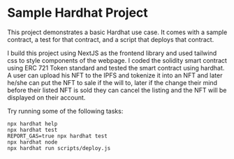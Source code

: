 # Sample Hardhat Project

This project demonstrates a basic Hardhat use case. It comes with a sample contract, a test for that contract, and a script that deploys that contract.

I build this project using NextJS as the frontend library and used tailwind css to style components of the webpage.
I coded the solidity smart contract using ERC 721 Token standard and tested the smart contract using hardhat.
A user can upload his NFT to the IPFS and tokenize it into an NFT and later he/she can put the NFT to sale if the will to, later if the change their mind before their listed NFT is sold they can cancel the listing and the NFT will be displayed on their account. 

Try running some of the following tasks:

```shell
npx hardhat help
npx hardhat test
REPORT_GAS=true npx hardhat test
npx hardhat node
npx hardhat run scripts/deploy.js
```

